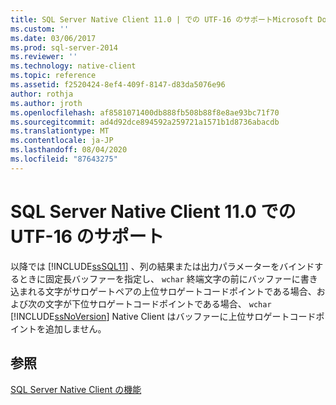```yaml
---
title: SQL Server Native Client 11.0 | での UTF-16 のサポートMicrosoft Docs
ms.custom: ''
ms.date: 03/06/2017
ms.prod: sql-server-2014
ms.reviewer: ''
ms.technology: native-client
ms.topic: reference
ms.assetid: f2520424-8ef4-409f-8147-d83da5076e96
author: rothja
ms.author: jroth
ms.openlocfilehash: af8581071400db888fb508b88f8e8ae93bc71f70
ms.sourcegitcommit: ad4d92dce894592a259721a1571b1d8736abacdb
ms.translationtype: MT
ms.contentlocale: ja-JP
ms.lasthandoff: 08/04/2020
ms.locfileid: "87643275"
---
```

# <a name="utf-16-support-in-sql-server-native-client-110"></a>SQL Server Native Client 11.0 での UTF-16 のサポート
  以降では [!INCLUDE[ssSQL11](../../../includes/sssql11-md.md)] 、列の結果または出力パラメーターをバインドするときに固定長バッファーを指定し、 `wchar` 終端文字の前にバッファーに書き込まれる文字がサロゲートペアの上位サロゲートコードポイントである場合、および次の文字が下位サロゲートコードポイントである場合、 `wchar` [!INCLUDE[ssNoVersion](../../../includes/ssnoversion-md.md)] Native Client はバッファーに上位サロゲートコードポイントを追加しません。  
  
## <a name="see-also"></a>参照  
 [SQL Server Native Client の機能](sql-server-native-client-features.md)  
  
  
